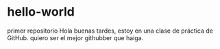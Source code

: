# hello-world
primer repositorio
Hola buenas tardes, estoy en una clase de práctica de GitHub.
quiero ser el mejor githubber que haiga.
